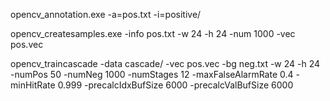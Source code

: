 opencv_annotation.exe -a=pos.txt -i=positive/

opencv_createsamples.exe -info pos.txt -w 24 -h 24 -num 1000 -vec pos.vec

opencv_traincascade -data cascade/ -vec pos.vec -bg neg.txt -w 24 -h 24 -numPos 50 -numNeg 1000 -numStages 12 -maxFalseAlarmRate 0.4 -minHitRate 0.999 -precalcIdxBufSize 6000 -precalcValBufSize 6000